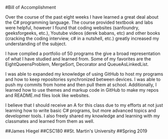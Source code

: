 #Bill of Accomplishment

Over the course of the past eight weeks I have learned a great deal about the C# programming 
language. The course provided textbook and labs were helpful, however I found that coding 
websites (sanfoundry, geeksforgeeks, etc.), Youtube videos (derek babans, etc) and other 
books (cracking the coding interview, c# in a nutshell, etc.) greatly increased my 
understanding of the subject.

I have complied a portfolio of 50 programs the give a broad representation of what I have 
studied and learned from. Some of my favorites are the EightQueensProblem, MergeSort, 
Decorator and QueueAsLinkedList.

I was able to expanded my knowledge of using GitHub to host my programs and how to keep repositories 
synchronized between devices. I was able to push my commits from home and then pull them at school.
Additionally, I learned how to use themes and markup code in GitHub to make my repos and README.md
files look like websites.

I believe that I should receive an A for this class due to my efforts at not just learning how to 
write basic C# programs, but more advanced topics and developmer tools. I also freely shared my 
knowledge and learning with my classmates and learned from them as well.

##James Hiegel
##CSC180
##St. Martin's University
##Spring 2019
